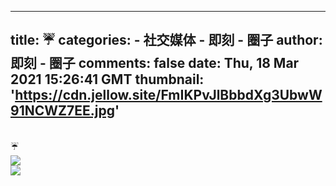 
---
title: ☔️
categories: 
    - 社交媒体
    - 即刻 - 圈子
author: 即刻 - 圈子
comments: false
date: Thu, 18 Mar 2021 15:26:41 GMT
thumbnail: 'https://cdn.jellow.site/FmIKPvJlBbbdXg3UbwW91NCWZ7EE.jpg'
---

<div>   
<br>☔️<br><picture><source srcset="https://cdn.jellow.site/FmIKPvJlBbbdXg3UbwW91NCWZ7EE.jpg/strip/format/webp" type="image/webp"><source srcset="https://cdn.jellow.site/FmIKPvJlBbbdXg3UbwW91NCWZ7EE.jpg" type="image/jpeg"><img referrerpolicy="no-referrer" src="https://cdn.jellow.site/FmIKPvJlBbbdXg3UbwW91NCWZ7EE.jpg"></picture><br><picture><source srcset="https://cdn.jellow.site/FvXZjx5h3hcSoVnDRfJovkGB4Cqo.jpg/strip/format/webp" type="image/webp"><source srcset="https://cdn.jellow.site/FvXZjx5h3hcSoVnDRfJovkGB4Cqo.jpg" type="image/jpeg"><img referrerpolicy="no-referrer" src="https://cdn.jellow.site/FvXZjx5h3hcSoVnDRfJovkGB4Cqo.jpg"></picture>  
</div>
            
